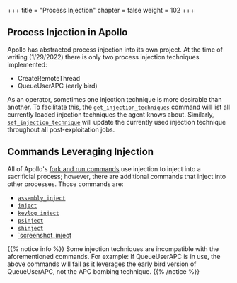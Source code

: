 +++
title = "Process Injection"
chapter = false
weight = 102
+++

## Process Injection in Apollo

Apollo has abstracted process injection into its own project. At the time of writing (1/29/2022) there is only two process injection techniques implemented:
- CreateRemoteThread
- QueueUserAPC (early bird)

As an operator, sometimes one injection technique is more desirable than another. To facilitate this, the [`get_injection_techniques`](/agents/apollo/commands/get_injection_techniques) command will list all currently loaded injection techniques the agent knows about. Similarly, [`set_injection_technique`](/agents/apollo/commands/set_injection_technique) will update the currently used injection technique throughout all post-exploitation jobs.

## Commands Leveraging Injection

All of Apollo's [fork and run commands](/agents/apollo/opsec/forkandrun/) use injection to inject into a sacrificial process; however, there are additional commands that inject into other processes. Those commands are:

- [`assembly_inject`](/agents/apollo/commands/assembly_inject/)
- [`inject`](/agents/apollo/commands/inject/)
- [`keylog_inject`](/agents/apollo/commands/keylog/)
- [`psinject`](/agents/apollo/commands/psinject/)
- [`shinject`](/agents/apollo/commands/shinject/)
- [`screenshot_inject](/agents/apollo/commands/screenshot_inject)

{{% notice info %}}
Some injection techniques are incompatible with the aforementioned commands. For example: If QueueUserAPC is in use, the above commands will fail as it leverages the early bird version of QueueUserAPC, not the APC bombing technique. 
{{% /notice %}}